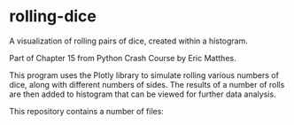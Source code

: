 # rolling-dice
A visualization of rolling pairs of dice, created within a histogram.

Part of Chapter 15 from Python Crash Course by Eric Matthes.

This program uses the Plotly library to simulate rolling various numbers of dice, along with different numbers of sides. The results of a number of rolls are then added to histogram that can be viewed for further data analysis.

This repository contains a number of files:
